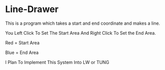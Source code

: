 # Line-Drawer
This is a program which takes a start and end coordinate and makes a line.

You Left Click To Set The Start Area And Right Click To Set the End Area.

Red = Start Area

Blue = End Area

I Plan To Implement This System Into LW or TUNG
